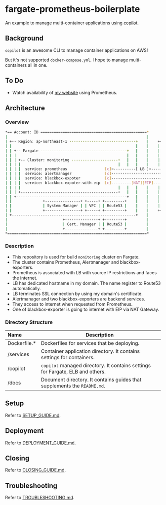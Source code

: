# fargate-prometheus-boilerplate

An example to manage multi-container applications using [copilot](https://github.com/aws/copilot-cli).

## Background

`copilot` is an awesome CLI to manage container applications on AWS!

But it's not supported `docker-compose.yml`. I hope to manage multi-containers all in one.

## To Do

- Watch availability of [my website](https://umatare5.netlify.app) using Prometheus.

## Architecture

### Overview

```bash
*== Account: ID ================================================*
|                                                               |
| +-- Region: ap-northeast-1 ------------------------------+    |    +~~~~~~ Internet ~~~~~~+
| |                                                        |    |    |                      |
| | +-- Fargate ---------------------------------------+   |    |    |       +---------+    |
| | |                                                  |   |    |    |  +----+ Browser |    |
| | | +-- Cluster: monitoring ---------------------+   |   |    |    |  |    +---------+    |
| | | |                                            |   |   |    |    |  |                   |
| | | |  service: prometheus                 [c]<----------[ LB ]<------+    +---------+    |
| | | |  service: alertmanager               [c]---------------------------->|  Slack  |    |
| | | |  service: blackbox-expoter           [c]------------------------+    +---------+    |
| | | |  service: blackbox-expoter-with-eip  [c]---------[NAT][EIP]-----+                   |
| | | |                                            |   |   |    |    |  |                   |
| | | +--------------------------------------------+   |   |    |    |  |    +---------+    |
| | +--------------------------------------------------+   |    |    |  +--->| Netlify |    |
| |              +----------------+ +-----+ +---------+    |    |    |       +---------+    |
| |              | System Manager | | VPC | | Route53 |    |    |    |                      |
| |              +----------------+ +-----+ +---------+    |    |    +~~~~~~~~~~~~~~~~~~~~~~+
| +--------------------------------------------------------+    |
|                         +---------------+ +---------+         |
|                         | Cert. Manager | | Route53 |         |
|                         +---------------+ +---------+         |
*===============================================================*
```

### Description

- This repository is used for build `monitoring` cluster on Fargate.
- The cluster contains Prometheus, Alertmanager and blackbox-exporters.
- Prometheus is associated with LB with source IP restrictions and faces the internet.
- LB has dedicated hostname in my domain. The name register to Route53 automatically.
- LB terminates SSL connection by using my domain's certificate.
- Alertmanager and two blackbox-exporters are backend services.
- They access to internet when requested from Prometheus.
- One of blackbox-exporter is going to internet with EIP via NAT Gateway.

### Directory Structure

| Name          | Description                                                                    |
| :------------ | ------------------------------------------------------------------------------ |
| Dockerfile.\* | Dockerfiles for services that be deploying.                                    |
| /services     | Container application directory. It contains settings for containers.          |
| /copilot      | `copilot` managed directory. It contains settings for Fargate, ELB and others. |
| /docs         | Document directory. It contains guides that supplements the `README.md`.       |

## Setup

Refer to [SETUP_GUIDE.md](./docs/SETUP_GUIDE.md).

## Deployment

Refer to [DEPLOYMENT_GUIDE.md](./docs/DEPLOYMENT_GUIDE.md).

## Closing

Refer to [CLOSING_GUIDE.md](./docs/CLOSING_GUIDE.md).

## Troubleshooting

Refer to [TROUBLESHOOTING.md](./docs/TROUBLESHOOTING.md).
